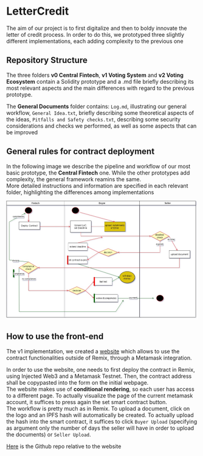 # LetterCredit

The aim of our project is to first digitalize and then to boldy innovate the letter of credit process. In order to do this, we prototyped three slightly different implementations, each adding complexity to the previous one 

## Repository Structure
The three folders **v0 Central Fintech**, **v1 Voting System** and **v2 Voting Ecosystem** contain a Solidity prototype and a .md file briefly describing its most relevant aspects and the main differences with regard to the previous prototype. 


The **General Documents** folder contains: `Log.md`, illustrating our general workflow, `General Idea.txt`, briefly describing some theoretical aspects of the ideas, `Pitfalls and Safety checks.txt`, describing some security considerations and checks we performed, as well as some aspects that can be improved

## General rules for contract deployment

In the following image we describe the pipeline and workflow of our most basic prototype, the **Central Fintech** one. While the other prototypes add complexity, the general framework reamins the same. <br/>
More detailed instructions and information are specified in each relevant folder, highlighting the differences among implementations


![plot](https://github.com/CaterinaFabbri/LetterCredit/blob/main/Documents%20and%20Images/Basic%20Structure.jpg)


## How to use the front-end
The v1 implementation, we created a [website](https://eth-app-final.yenerk95.vercel.app/) which allows to use the contract functionalities outside of Remix, through a Metamask integration. <br/>

In order to use the website, one needs to first deploy the contract in Remix, using Injected Web3 and a Metamask Testnet. Then, the contract address shall be copypasted into the form on the initial webpage.  <br/>
The website makes use of **conditional rendering**, so each user has access to a different page. To actually visualize the page of the current metamask account, it suffices to press again the set smart contract button.  <br/>
The workflow is pretty much as in Remix. To upload a document, click on the logo and an IPFS hash will automatically be created. To actually upload the hash into the smart contract, it suffices to click `Buyer Upload` (specifying as argument only the number of days the seller will have in order to upload the documents) or `Seller Upload`.


[Here](https://github.com/yenerk95/eth-app) is the Github repo relative to the website
